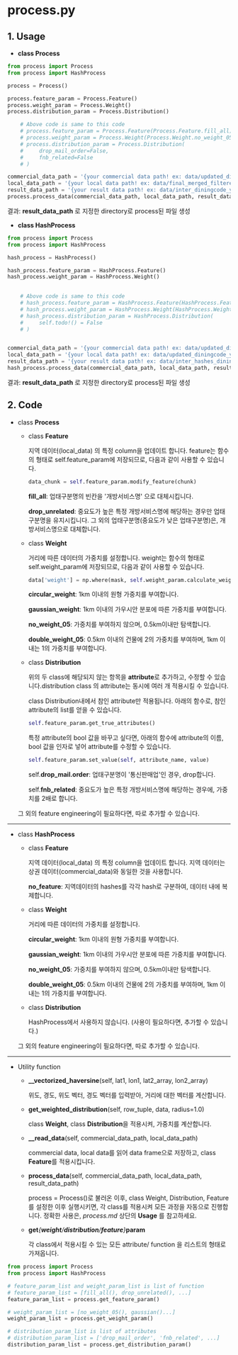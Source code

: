 # process.py

## 1. Usage
+ **class Process**

```python
from process import Process
from process import HashProcess

process = Process()

process.feature_param = Process.Feature()
process.weight_param = Process.Weight()
process.distribution_param = Process.Distribution()

    # Above code is same to this code
    # process.feature_param = Process.Feature(Process.Feature.fill_all)
    # process.weight_param = Process.Weight(Process.Weight.no_weight_05)
    # process.distribution_param = Process.Distribution(
    #     drop_mail_order=False,
    #     fnb_related=False
    # )

commercial_data_path = '{your commercial data path! ex: data/updated_diningcode_youngdeungpo_1124.csv}'
local_data_path = '{your local data path! ex: data/final_merged_filtered_youngdeungpo_data.csv}'
result_data_path = '{your result data path! ex: data/inter_diningcode_youngdeungpo_dropped.csv}'
process.process_data(commercial_data_path, local_data_path, result_data_path)
```

결과: **result_data_path** 로 지정한 directory로 process된 파일 생성
+ **class HashProcess**

```python
from process import Process
from process import HashProcess

hash_process = HashProcess()

hash_process.feature_param = HashProcess.Feature()
hash_process.weight_param = HashProcess.Weight()

   
    # Above code is same to this code
    # hash_process.feature_param = HashProcess.Feature(HashProcess.Feature.no_feature)
    # hash_process.weight_param = HashProcess.Weight(HashProcess.Weight.no_weight_05)
    # hash_process.distribution_param = HashProcess.Distribution(
    #     self.todo!() = False
    # )


commercial_data_path = '{your commercial data path! ex: data/updated_diningcode_youngdeungpo_1124.csv}'
local_data_path = '{your local data path! ex: data/updated_diningcode_youngdeungpo_1124.csv}'
result_data_path = '{your result data path! ex: data/inter_hashes_diningcode_youngdeungpo_dropped.csv}'
hash_process.process_data(commercial_data_path, local_data_path, result_data_path)
```

결과: **result_data_path** 로 지정한 directory로 process된 파일 생성

## 2. Code

+ class **Process**
	+ class **Feature**
		
        지역 데이터(local_data) 의 특정 column을 업데이트 합니다. feature는 함수의 형태로 self.feature_param에 저장되므로, 다음과 같이 사용할 수 있습니다.
        
        ```python
        data_chunk = self.feature_param.modify_feature(chunk)
        ```
        
		**fill_all**: 업태구분명의 빈칸을 '개방서비스명' 으로 대체시킵니다.
    	
        **drop_unrelated**: 중요도가 높은 특정 개방서비스명에 해당하는 경우만 업태구분명을 유지시킵니다. 그 외의 업태구분명(중요도가 낮은 업태구분명)은, 개방서비스명으로 대체합니다.
        
	+ class **Weight**
		
        거리에 따른 데이터의 가중치를 설정합니다. weight는 함수의 형태로 self.weight_param에 저장되므로, 다음과 같이 사용할 수 있습니다.
        
        ```python
        data['weight'] = np.where(mask, self.weight_param.calculate_weight(distances=distances), 0)
        ```
        
		**circular_weight**: 1km 이내의 원형 가중치를 부여합니다.
    	
        **gaussian_weight**: 1km 이내의 가우시안 분포에 따른 가중치를 부여합니다.
    	
        **no_weight_05**: 가중치를 부여하지 않으며, 0.5km이내만 탐색합니다.
    	
        **double_weight_05**: 0.5km 이내의 건물에 2의 가중치를 부여하며, 1km 이내는 1의 가중치를 부여합니다.
        
	+ class **Distribution**
		
        위의 두 class에 해당되지 않는 항목을 **attribute**로 추가하고, 수정할 수 있습니다.distribution class 의 attribute는 동시에 여러 개 적용시킬 수 있습니다.
        
        class Distribution내에서 참인 attribute만 적용됩니다. 아래의 함수로, 참인 attribute의 list를 얻을 수 있습니다.
        ```python
        self.feature_param.get_true_attributes()
        ```
        특정 attribute의 bool 값을 바꾸고 싶다면, 아래의 함수에 attribute의 이름, bool 값을 인자로 넣어 attribute를 수정할 수 있습니다.
        ```python
        self.feature_param.set_value(self, attribute_name, value)
        ```
        
		self.**drop_mail.order**: 업태구분명이 '통신판매업'인 경우, drop합니다.
        
		self.**fnb_related**: 중요도가 높은 특정 개방서비스명에 해당하는 경우에, 가중치를 2배로 합니다.
    
    그 외의 feature engineering이 필요하다면, 따로 추가할 수 있습니다.

____

+ class **HashProcess**
	+ class **Feature**
		
        지역 데이터(local_data) 의 특정 column을 업데이트 합니다. 지역 데이터는 상권 데이터(commercial_data)와 동일한 것을 사용합니다.
        
		**no_feature**: 지역데이터의 hashes를 각각 hash로 구분하여, 데이터 내에 복제합니다.
        
	+ class **Weight**
		
        거리에 따른 데이터의 가중치를 설정합니다.
        
		**circular_weight**: 1km 이내의 원형 가중치를 부여합니다.
    	
        **gaussian_weight**: 1km 이내의 가우시안 분포에 따른 가중치를 부여합니다.
    	
        **no_weight_05**: 가중치를 부여하지 않으며, 0.5km이내만 탐색합니다.
    	
        **double_weight_05**: 0.5km 이내의 건물에 2의 가중치를 부여하며, 1km 이내는 1의 가중치를 부여합니다.
        
	+ class **Distribution**
		
        HashProcess에서 사용하지 않습니다. (사용이 필요하다면, 추가할 수 있습니다.)
    
    그 외의 feature engineering이 필요하다면, 따로 추가할 수 있습니다.
    
____

+ Utility function
	+ **__vectorized_haversine**(self, lat1, lon1, lat2_array, lon2_array)
	
		위도, 경도, 위도 벡터, 경도 벡터를 입력받아, 거리에 대한 벡터를 계산합니다.
        
	+ **get_weighted_distribution**(self, row_tuple, data, radius=1.0)
	
		class **Weight**, class **Distribution**을 적용시켜, 가중치를 계산합니다.
	+ **__read_data**(self, commercial_data_path, local_data_path)
	
		commercial data, local data를 읽어 data frame으로 저장하고, class **Feature**를 적용시킵니다.
	+ **process_data**(self, commercial_data_path, local_data_path, result_data_path)
	
		process = Process()로 불러온 이후, class Weight, Distribution, Feature를 설정한 이후 실행시키면, 각 class를 적용시켜 모든 과정을 자동으로 진행합니다. 정확한 사용은, *process.md* 상단의 **Usage** 를 참고하세요.
    
    + **get**_{**weight**/**distribution**/**feature**}_**param**
    
    	각 class에서 적용시킬 수 있는 모든 attribute/ function 을 리스트의 형태로 가져옵니다.
        
```python
from process import Process
from process import HashProcess

# feature_param_list and weight_param_list is list of function
# feature_param_list = [fill_all(), drop_unrelated(), ...]
feature_param_list = process.get_feature_param()

# weight_param_list = [no_weight_05(), gaussian()...]
weight_param_list = process.get_weight_param()

# distribution_param_list is list of attributes
# distribution_param_list = ['drop_mail_order', 'fnb_related', ...]
distribution_param_list = process.get_distribution_param()
```
